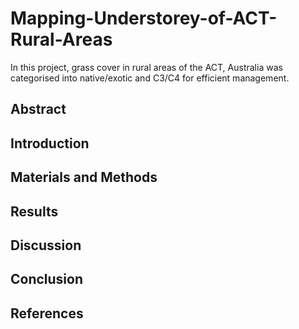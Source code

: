 # Mapping-Understorey-of-ACT-Rural-Areas
In this project, grass cover in rural areas of the ACT, Australia was categorised into native/exotic and C3/C4 for efficient management.


## Abstract



## Introduction




## Materials and Methods




## Results




## Discussion




## Conclusion




## References
